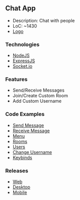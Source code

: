 ## Chat App
- Description: Chat with people
- LoC: ~1430
- [Logo]()

### Technologies
- [NodeJS](https://www.nodejs.org)
- [ExpressJS](https://www.npmjs.com/package/express)
- [Socket.io](https://www.npmjs.com/package/socket.io)

### Features
- Send/Receive Messages
- Join/Create Custom Room
- Add Custom Username

### Code Examples
- [Send Message]()
- [Receive Message]()
- [Menu]()
- [Rooms]()
- [Users]()
- [Change Username]()
- [Keybinds]()

### Releases
- [Web]()
- [Desktop]()
- [Mobile]()
